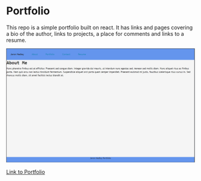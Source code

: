  # Portfolio

 This repo is a simple portfolio built on react. It has links and pages covering a bio of the author, links to projects, a place for comments and links to a resume.

![Portfolio Page](src/components/img/main.png)

[Link to Portfolio](https://jaronhadley.github.io/folio/)